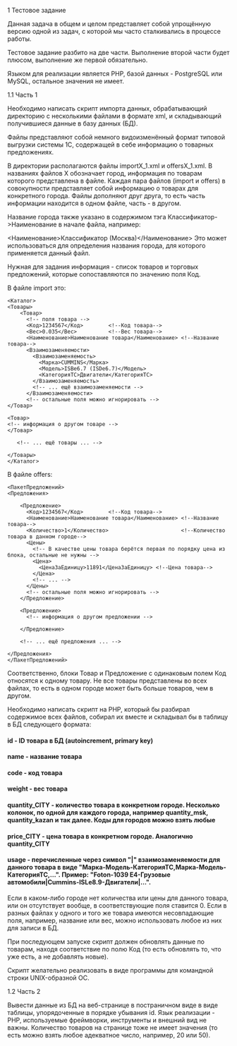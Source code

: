1 Тестовое задание

Данная задача в общем и целом представляет собой упрощённую версию одной из задач, с которой мы часто сталкивались в процессе работы.

Тестовое задание разбито на две части. Выполнение второй части будет плюсом, выполнение же первой обязательно.

Языком для реализации является PHP, базой данных - PostgreSQL или MySQL, остальное значения не имеет.


1.1 Часть 1

Необходимо написать скрипт импорта данных, обрабатывающий директорию с несколькими файлами в формате xml, и складывающий получившиеся данные в базу данных (БД).

Файлы представляют собой немного видоизменённый формат типовой выгрузки системы 1С, содержащей в себе информацию о товарных предложениях.

В директории располагаются файлы importX_1.xml и offersX_1.xml. В названиях файлов X обозначает город, информация по товарам которого представлена в файле. Каждая пара файлов (import и offers) в совокупности представляет собой информацию о товарах для конкретного города. Файлы дополняют друг друга, то есть часть информации находится в одном файле, часть - в другом.

Название города также указано в содержимом тэга Классификатор->Наименование в начале файла, например:


<Наименование>Классификатор (Москва)</Наименование>
Это может использоваться для определения названия города, для которого применяется данный файл.

Нужная для задания информация - список товаров и торговых предложений, которые сопоставляются по значению поля Код.

В файле import это:
````
<Каталог>
<Товары>
    <Товар>
      <!-- поля товара -->
      <Код>1234567</Код>        <!--Код товара-->
      <Вес>0.035</Вес>          <!--Вес товара-->
      <Наименование>Наименование товара</Наименование> <!--Название товара-->
      <Взаимозаменяемости>
        <Взаимозаменяемость>
          <Марка>CUMMINS</Марка>
          <Модель>ISBe6.7 (ISDe6.7)</Модель>
          <КатегорияТС>Двигатели</КатегорияТС>
        </Взаимозаменяемость>
        <!-- ... ещё взаимозаменяемости -->
      </Взаимозаменяемости>
      <!-- остальные поля можно игнорировать -->
</Товар>

<Товар>
<!-- информация о другом товаре -->
</Товар>

   <!-- ... ещё товары ... -->

</Товары>
</Каталог>
````
В файле offers:
````
<ПакетПредложений>
<Предложения>

    <Предложение>
      <Код>1234567</Код>        <!--Код товара-->
      <Наименование>Наименование товара</Наименование> <!--Название товара-->
      <Количество>1</Количество>                       <!--Количество товара в данном городе-->
      <Цены>
        <!-- В качестве цены товара берётся первая по порядку цена из блока, остальные не нужны -->
        <Цена>
          <ЦенаЗаЕдиницу>11891</ЦенаЗаЕдиницу> <!--Цена товара-->
        </Цена>
        <!-- ... -->
      </Цены>
      <!-- остальные поля можно игнорировать -->
    </Предложение>

    <Предложение>
      <!-- информация о другом предложении -->

    </Предложение>

    <!-- ... ещё предложения ... -->

</Предложения>
</ПакетПредложений>
````
Соответственно, блоки Товар и Предложение с одинаковым полем Код относятся к одному товару. Не все товары представлены во всех файлах, то есть в одном городе может быть больше товаров, чем в другом.

Необходимо написать скрипт на PHP, который бы разбирал содержимое всех файлов, собирал их вместе и складывал бы в таблицу в БД следующего формата:

#### id - ID товара в БД (autoincrement, primary key)
#### name - название товара
#### code - код товара
#### weight - вес товара
#### quantity_CITY - количество товара в конкретном городе. Несколько колонок, по одной для каждого города, например quantity_msk, quantity_kazan и так далее. Коды для городов можно взять любые
#### price_CITY - цена товара в конкретном городе. Аналогично quantity_CITY
#### usage - перечисленные через символ "|" взаимозаменяемости для данного товара в виде "Марка-Модель-КатегорияТС,Марка-Модель-КатегорияТС,…". Пример: "Foton-1039 E4-Грузовые автомобили|Cummins-ISLe8.9-Двигатели|…".
Если в каком-либо городе нет количества или цены для данного товара, или он отсутствует вообще, в соответствующие поля ставится 0. Если в разных файлах у одного и того же товара имеются несовпадающие поля, например, название или вес, можно использовать любое из них для записи в БД.

При последующем запуске скрипт должен обновлять данные по товарам, находя соответствие по полю Код (то есть обновлять то, что уже есть, а не добавлять новые).

Скрипт желательно реализовать в виде программы для командной строки UNIX-образной ОС.


1.2 Часть 2

Вывести данные из БД на веб-странице в постраничном виде в виде таблицы, упорядоченные в порядке убывания id. Язык реализации - PHP, используемые фреймворки, инструменты и внешний вид не важны. Количество товаров на странице тоже не имеет значения (то есть можно взять любое адекватное число, например, 20 или 50).
